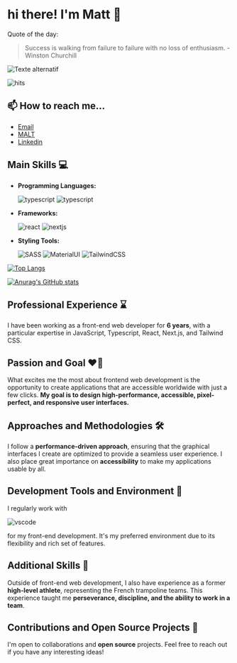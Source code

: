 
# hi there! I'm Matt 👋

Quote of the day: 
>Success is walking from failure to failure with no loss of enthusiasm. -Winston Churchill

![Texte alternatif](https://media.licdn.com/dms/image/D4E16AQGDi2ws7qiQZA/profile-displaybackgroundimage-shrink_350_1400/0/1674221879857?e=1694044800&v=beta&t=P68qIs9V6ba0HlWHrCC8tczC9LprqDXaKpg-5IW2gtU)

![hits](https://hits.seeyoufarm.com/api/count/incr/badge.svg?url=https%3A%2F%2Fgithub.com%2F{MattFreelanceWeb}1212%2Fhit-counter)


## 📫 How to reach me...

- [Email](mailto:matt.freelance.web@gmail.com "contact me by mail")
- [MALT](https://www.malt.fr/profile/matteocampus1 "malt profile")
- [Linkedin](https://www.linkedin.com/in/matteo-campus-freelance-reactjs "linkedin profile")



## Main Skills 💻


- **Programming Languages:** 

    ![typescript](https://img.shields.io/badge/JavaScript-323330?style=for-the-badge&logo=javascript&logoColor=F7DF1E)
    ![typescript](https://img.shields.io/badge/TypeScript-007ACC?style=for-the-badge&logo=typescript&logoColor=white)
    
- **Frameworks:**

    ![react](https://img.shields.io/badge/React-20232A?style=for-the-badge&logo=react&logoColor=61DAFB)
    ![nextjs](https://img.shields.io/badge/next.js-000000?style=for-the-badge&logo=nextdotjs&logoColor=white)
    
- **Styling Tools:**

    ![SASS](https://img.shields.io/badge/Sass-CC6699?style=for-the-badge&logo=sass&logoColor=white)
    ![MaterialUI](https://img.shields.io/badge/Material--UI-0081CB?style=for-the-badge&logo=material-ui&logoColor=white)
    ![TailwindCSS](https://img.shields.io/badge/tailwindcss-%2338B2AC.svg?style=for-the-badge&logo=tailwind-css&logoColor=white)

[![Top Langs](https://github-readme-stats.vercel.app/api/top-langs/?username=MattFreelanceWeb&layout=donut&theme=dark)](https://github.com/MattFreelanceWeb/)

[![Anurag's GitHub stats](https://github-readme-stats.vercel.app/api?username=MattFreelanceWeb&theme=dark)](https://github.com/anuraghazra/github-readme-stats)


## Professional Experience ⌛

I have been working as a front-end web developer for **6 years**, with a particular expertise in JavaScript, Typescript, React, Next.js, and Tailwind CSS.

## Passion and Goal ❤️🌟

What excites me the most about frontend web development is the opportunity to create applications that are accessible worldwide with just a few clicks. **My goal is to design high-performance, accessible, pixel-perfect, and responsive user interfaces.**

## Approaches and Methodologies 🛠️

I follow a **performance-driven approach**, ensuring that the graphical interfaces I create are optimized to provide a seamless user experience. I also place great importance on **accessibility** to make my applications usable by all.

## Development Tools and Environment 🧰

I regularly work with

 ![vscode](https://img.shields.io/badge/VSCode-0078D4?style=for-the-badge&logo=visual%20studio%20code&logoColor=white) 
 
 for my front-end development. It's my preferred environment due to its flexibility and rich set of features.

## Additional Skills 💪

Outside of front-end web development, I also have experience as a former **high-level athlete**, representing the French trampoline teams. This experience taught me **perseverance, discipline, and the ability to work in a team**.

## Contributions and Open Source Projects 👥

I'm open to collaborations and **open source** projects. Feel free to reach out if you have any interesting ideas!
